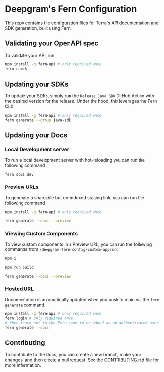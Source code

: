 # Deepgram's Fern Configuration

This repo contains the configuration files for Terra's API documentation and SDK generation, built using Fern.

## Validating your OpenAPI spec

To validate your API, run:
```sh
npm install -g fern-api # only required once
fern check
```

## Updating your SDKs

To update your SDKs, simply run the `Release Java SDK` GitHub Action with the desired version for the release. Under the hood, this leverages the Fern CLI:

```sh
npm install -g fern-api # only required once
fern generate --group java-sdk
```

## Updating your Docs

### Local Development server

To run a local development server with hot-reloading you can run the following command

```sh
fern docs dev
```

### Preview URLs

To generate a shareable but un-indexed staging link, you can run the following command

```sh
npm install -g fern-api # only required once

fern generate --docs --preview
```

### Viewing Custom Components

To view custom components in a Preview URL, you can run the following commands from `/deepgram-fern-config/custom-app/src` 

```sh
npm i

npm run build

fern generate --docs --preview
```

### Hosted URL

Documentation is automatically updated when you push to main via the `fern generate` command.

```sh
npm install -g fern-api # only required once
fern login # only required once
# then reach out to the Fern team to be added as an authenticated user
fern generate --docs
```

## Contributing

To contribute to the Docs, you can create a new branch, make your changes, and then create a pull request. See the [CONTRIBUTING.md](CONTRIBUTING.md) file for more information.


